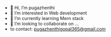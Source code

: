 - 👋 Hi, I’m pugazhenthi
- 👀 I’m interested in Web development
- 🌱 I’m currently learning Mern stack
- 💞️ I’m looking to collaborate on ...
- to contact: pugazhenthigopal365@gmail.com


